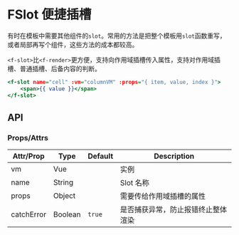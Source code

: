 # FSlot 便捷插槽

有时在模板中需要其他组件的`slot`。常用的方法是把整个模板用`slot`函数重写，或者局部再写个组件，这些方法的成本都较高。

`<f-slot>`比`<f-render>`更方便，支持向作用域插槽传入属性，支持对作用域插槽、普通插槽、后备内容的判断。

``` htm
<f-slot name="cell" :vm="columnVM" :props="{ item, value, index }">
    <span>{{ value }}</span>
</f-slot>
```

## API

### Props/Attrs

| Attr/Prop | Type | Default | Description |
| --------- | ---- | ------- | ----------- |
| vm | Vue | | 实例 |
| name | String | | Slot 名称 |
| props | Object | | 需要传给作用域插槽的属性 |
| catchError | Boolean | `true` | 是否捕获异常，防止报错终止整体渲染 |
